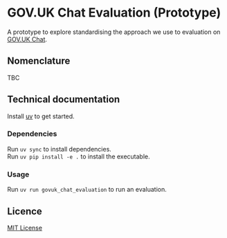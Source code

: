 # GOV.UK Chat Evaluation (Prototype)

A prototype to explore standardising the approach we use to evaluation on [GOV.UK Chat](https://github.com/alphagov/govuk-chat).

## Nomenclature

TBC

## Technical documentation

Install [uv](https://docs.astral.sh/uv/) to get started.

### Dependencies

Run `uv sync` to install dependencies.  
Run `uv pip install -e .` to install the executable.

### Usage

Run `uv run govuk_chat_evaluation` to run an evaluation.

## Licence

[MIT License](LICENCE)
